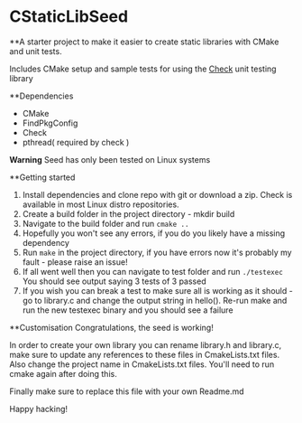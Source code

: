 # CStaticLibSeed
**A starter project to make it easier to create static libraries with CMake and unit tests.

Includes CMake setup and sample tests for using the [Check](https://github.com/libcheck/check) 
unit testing library

**Dependencies

- CMake
- FindPkgConfig
- Check
- pthread( required by check )

**Warning** Seed has only been tested on Linux systems

**Getting started
1. Install dependencies and clone repo with git or download a zip. Check is available in most Linux distro repositories.
1. Create a build folder in the project directory - mkdir build
1. Navigate to the build folder and run `cmake ..`
1. Hopefully you won't see any errors, if you do you likely have a missing dependency
1. Run `make` in the project directory, if you have errors now it's probably my fault - please raise an issue!
1. If all went well then you can navigate to test folder and run `./testexec` You should see output saying 3 tests of 
3 passed
1. If you wish you can break a test to make sure all is working as it should - go to library.c and change the output 
string in hello(). Re-run make and run the new testexec binary and you should see a failure


**Customisation
Congratulations, the seed is working! 

In order to create your own library you can rename library.h and library.c, 
make sure to update any references to these files in CmakeLists.txt files. 
Also change the project name in CmakeLists.txt files. You'll need to run cmake again after doing this. 
 
Finally make sure to replace this file with your own Readme.md 


Happy hacking!
